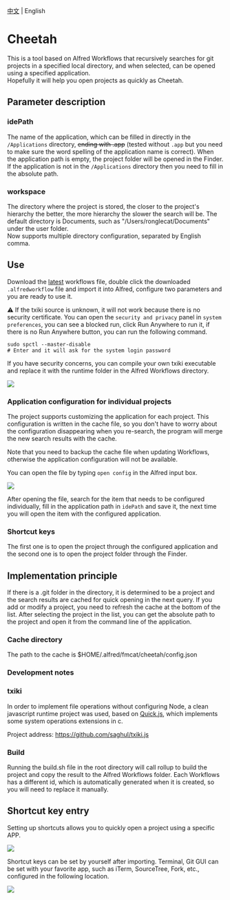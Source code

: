 [中文](./README.md) | English

# Cheetah

This is a tool based on Alfred Workflows that recursively searches for git projects in a specified local directory, and when selected, can be opened using a specified application.  
Hopefully it will help you open projects as quickly as Cheetah.

## Parameter description

### idePath

The name of the application, which can be filled in directly in the `/Applications` directory, ~~ending with .app~~ (tested without `.app` but you need to make sure the word spelling of the application name is correct). When the application path is empty, the project folder will be opened in the Finder.  
If the application is not in the `/Applications` directory then you need to fill in the absolute path.

### workspace

The directory where the project is stored, the closer to the project's hierarchy the better, the more hierarchy the slower the search will be. The default directory is Documents, such as "/Users/ronglecat/Documents" under the user folder.  
Now supports multiple directory configuration, separated by English comma.

## Use

Download the [latest](https://github.com/RongleCat/cheetah-for-alfred/release) workflows file, double click the downloaded `.alfredworkflow` file and import it into Alfred, configure two parameters and you are ready to use it.

⚠️ If the txiki source is unknown, it will not work because there is no security certificate. You can open the `security and privacy` panel in `system preferences`, you can see a blocked run, click Run Anywhere to run it, if there is no Run Anywhere button, you can run the following command.

```shell
sudo spctl --master-disable
# Enter and it will ask for the system login password
```

If you have security concerns, you can compile your own txiki executable and replace it with the runtime folder in the Alfred Workflows directory.

![](https://pic.fmcat.top/picgo/20211130101413.png)

### Application configuration for individual projects

The project supports customizing the application for each project. This configuration is written in the cache file, so you don't have to worry about the configuration disappearing when you re-search, the program will merge the new search results with the cache.

Note that you need to backup the cache file when updating Workflows, otherwise the application configuration will not be available.

You can open the file by typing `open config` in the Alfred input box.

![](https://pic.fmcat.top/picgo/20211130102413.png)

After opening the file, search for the item that needs to be configured individually, fill in the application path in `idePath` and save it, the next time you will open the item with the configured application.

### Shortcut keys

The first one is to open the project through the configured application and the second one is to open the project folder through the Finder.

## Implementation principle

If there is a .git folder in the directory, it is determined to be a project and the search results are cached for quick opening in the next query. If you add or modify a project, you need to refresh the cache at the bottom of the list.
After selecting the project in the list, you can get the absolute path to the project and open it from the command line of the application.

### Cache directory

The path to the cache is $HOME/.alfred/fmcat/cheetah/config.json

### Development notes

### txiki

In order to implement file operations without configuring Node, a clean javascript runtime project was used, based on [Quick.js](https://bellard.org/quickjs/), which implements some system operations extensions in c.

Project address: https://github.com/saghul/txiki.js

### Build

Running the build.sh file in the root directory will call rollup to build the project and copy the result to the Alfred Workflows folder. Each Workflows has a different id, which is automatically generated when it is created, so you will need to replace it manually.

## Shortcut key entry

Setting up shortcuts allows you to quickly open a project using a specific APP.

![](https://pic.fmcat.top/picgo/20211227233908.png)

Shortcut keys can be set by yourself after importing. Terminal, Git GUI can be set with your favorite app, such as iTerm, SourceTree, Fork, etc., configured in the following location.

![](https://pic.fmcat.top/picgo/20211227234217.png)
